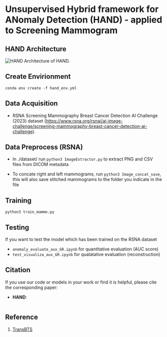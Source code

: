 # Unsupervised Hybrid framework for ANomaly Detection (HAND) - applied to Screening Mammogram

## HAND Architecture
![HAND](https://github.com/Wenxuan-1119/TransBTS/blob/main/figures/architecture_TransBTS.png "architecture_TransBTS")
Architecture of HAND.

## Create Envirionment 
`conda env create -f hand_env.yml`

## Data Acquisition
- RSNA Screening Mammography Breast Cancer Detection AI Challenge (2023) dataset (https://www.rsna.org/rsnai/ai-image-challenge/screening-mammography-breast-cancer-detection-ai-challenge).

## Data Preprocess (RSNA)
- In ./dataset/ run `python3 ImageExtractor.py` to extract PNG and CSV files from DICOM metadata 

- To concate right and left mammograms, run `python3 Image_concat_save`, this will also save stitched mammograms to the folder you indicate in the file
  

## Training

`python3 train_mammo.py`

## Testing 
If  you want to test the model which has been trained on the RSNA dataset 
- `anomaly_evaluate_aux_GR.ipynb` for quantitative evaluation (AUC score)
- `test_visualiza_aux_GR.ipynb` for qualatative evaluation (reconstruction)

## Citation
If you use our code or models in your work or find it is helpful, please cite the corresponding paper:

- **HAND**:
```

```


## Reference
1. [TransBTS](https://github.com/Rubics-Xuan/TransBTS.git)

